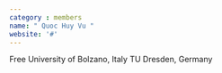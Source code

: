 ```yaml
---
category : members
name: " Quoc Huy Vu " 
website: '#'
---
```

Free University of Bolzano, Italy
TU Dresden, Germany

